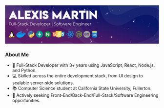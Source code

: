 ![](img/full-stack-banner.png)

### About Me

- 🚀 Full-Stack Developer with 3+ years using JavaScript, React, Node.js, and Python.
- 💻 Skilled across the entire development stack, from UI design to scalable server-side solutions.
- 📚 Computer Science student at California State University, Fullerton.
- 💼 Actively seeking Front-End/Back-End/Full-Stack/Software Engineering opportunities.
